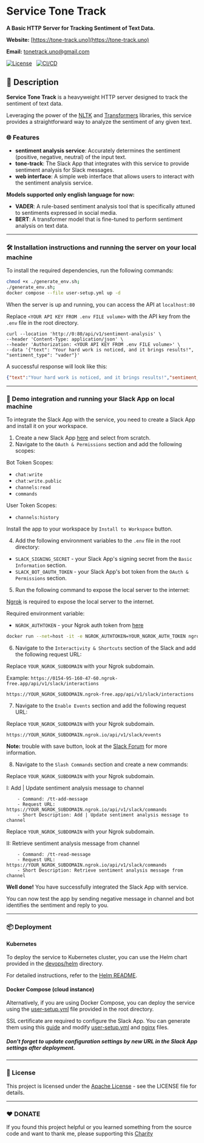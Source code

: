 # Service Tone Track

**A Basic HTTP Server for Tracking Sentiment of Text Data.**

**Website:** [https://tone-track.uno](https://tone-track.uno)

**Email:** [tonetrack.uno@gmail.com](mailto:tonetrack.uno@gmail.com)

[![License](https://img.shields.io/badge/License-Apache%202.0-blue.svg)](LICENSE) &nbsp;
[![CI/CD](https://github.com/Alpaca00/tone-track-service/actions/workflows/ci.yml/badge.svg)](https://github.com/Alpaca00/tone-track-service/actions/workflows/ci-cd.yml) &nbsp;


## 📖 Description

**Service Tone Track** is a heavyweight HTTP server designed to track the sentiment of text data. 

Leveraging the power of the [NLTK](https://www.nltk.org/) and [Transformers](https://huggingface.co/transformers/) libraries, this service provides a straightforward way to analyze the sentiment of any given text.

### 🌐 Features

- **sentiment analysis service**: Accurately determines the sentiment (positive, negative, neutral) of the input text.
- **tone-track**: The Slack App that integrates with this service to provide sentiment analysis for Slack messages.
- **web interface**: A simple web interface that allows users to interact with the sentiment analysis service.

**Models supported only english language for now:**
- **VADER**: A rule-based sentiment analysis tool that is specifically attuned to sentiments expressed in social media.
- **BERT**: A transformer model that is fine-tuned to perform sentiment analysis on text data.

---

### 🛠️ Installation instructions and running the server on your local machine

To install the required dependencies, run the following commands:

```bash
chmod +x ./generate_env.sh;
./generate_env.sh;
docker compose --file user-setup.yml up -d
```

When the server is up and running, you can access the API at `localhost:80`

Replace `<YOUR API KEY FROM .env FILE volume>` with the API key from the `.env` file in the root directory.

```curl
curl --location 'http://0:80/api/v1/sentiment-analysis' \
--header 'Content-Type: application/json' \
--header 'Authorization: <YOUR API KEY FROM .env FILE volume>' \
--data '{"text": "Your hard work is noticed, and it brings results!", "sentiment_type": "vader"}'
```

A successful response will look like this:
```json
{"text":"Your hard work is noticed, and it brings results!","sentiment_result":"negative"}
```


---

### 📩 Demo integration and running your Slack App on local machine

To integrate the Slack App with the service, you need to create a Slack App and install it on your workspace.

1. Create a new Slack App [here](https://api.slack.com/apps?new_app=1) and select from scratch.
2. Navigate to the `OAuth & Permissions` section and add the following scopes:

Bot Token Scopes:
 - `chat:write`
 - `chat:write.public`
 - `channels:read`
 - `commands`

User Token Scopes:
 - `channels:history`

Install the app to your workspace by `Install to Workspace` button.

4. Add the following environment variables to the `.env` file in the root directory:
- `SLACK_SIGNING_SECRET`  - your Slack App's signing secret from the `Basic Information` section.
- `SLACK_BOT_OAUTH_TOKEN` - your Slack App's bot token from the `OAuth & Permissions` section.

5. Run the following command to expose the local server to the internet:

[Ngrok](https://ngrok.com/) is required to expose the local server to the internet.

Required environment variable:
- `NGROK_AUTHTOKEN` - your Ngrok auth token from [here](https://dashboard.ngrok.com/get-started/your-authtoken)
```bash
docker run --net=host -it -e NGROK_AUTHTOKEN=YOUR_NGROK_AUTH_TOKEN ngrok/ngrok:latest http 80
```
6. Navigate to the `Interactivity & Shortcuts` section of the Slack and add the following request URL:

Replace `YOUR_NGROK_SUBDOMAIN` with your Ngrok subdomain.

Example: `https://0154-95-160-47-60.ngrok-free.app/api/v1/slack/interactions`

```text
https://YOUR_NGROK_SUBDOMAIN.ngrok-free.app/api/v1/slack/interactions
```
7. Navigate to the `Enable Events` section and add the following request URL:

Replace `YOUR_NGROK_SUBDOMAIN` with your Ngrok subdomain.
```
https://YOUR_NGROK_SUBDOMAIN.ngrok.io/api/v1/slack/events
```
**Note:** trouble with save button, look at the [Slack Forum](https://forums.slackcommunity.com/s/question/0D53a000092sM1LCAU/save-changes-button-in-event-subscription-of-apislackcom-isnt-working-whenever-one-clicks-on-it-it-just-selects-something-else-on-the-screen?language=en_US) for more information.

8. Navigate to the `Slash Commands` section and create a new commands:

Replace `YOUR_NGROK_SUBDOMAIN` with your Ngrok subdomain.

I: Add | Update sentiment analysis message to channel
```text
    - Command: /tt-add-message
    - Request URL: https://YOUR_NGROK_SUBDOMAIN.ngrok.io/api/v1/slack/commands
    - Short Description: Add | Update sentiment analysis message to channel
```

Replace `YOUR_NGROK_SUBDOMAIN` with your Ngrok subdomain.

   II: Retrieve sentiment analysis message from channel
```text
    - Command: /tt-read-message
    - Request URL: https://YOUR_NGROK_SUBDOMAIN.ngrok.io/api/v1/slack/commands
    - Short Description: Retrieve sentiment analysis message from channel
```

**Well done!** You have successfully integrated the Slack App with service.

You can now test the app by sending negative message in channel and bot identifies the sentiment and reply to you.

---

### 📦 Deployment

#### Kubernetes
To deploy the service to Kubernetes cluster, you can use the Helm chart provided in the [devops/helm](devops/helm) directory.

For detailed instructions, refer to the [Helm README](devops/helm/README.md).


#### Docker Compose (cloud instance)
Alternatively, if you are using Docker Compose, you can deploy the service using the [user-setup.yml](user-setup.yml) file provided in the root directory.


SSL certificate are required to configure the Slack App. You can generate them using this [guide](https://mindsers.blog/en/post/https-using-nginx-certbot-docker/) and modify [user-setup.yml](user-setup.yml) and [nginx](nginx/conf/demo/user-setup.conf) files.


##### Don't forget to update configuration settings by new URL in the Slack App settings after deployment.


---

### 📄 License
This project is licensed under the [Apache License](LICENSE) - see the LICENSE file for details.

---

### ❤️ DONATE

If you found this project helpful or you learned something from the source code and want to thank me, please supporting this [Charity](DONATE.md)
